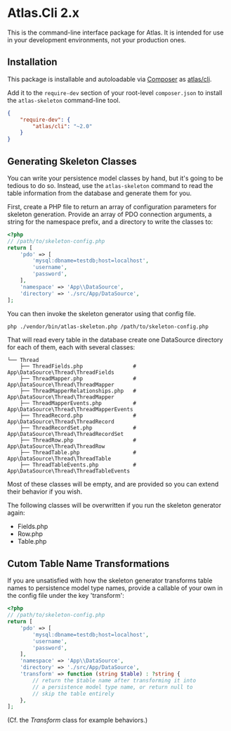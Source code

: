 # Atlas.Cli 2.x

This is the command-line interface package for Atlas. It is intended for use
in your development environments, not your production ones.

## Installation

This package is installable and autoloadable via
[Composer](https://getcomposer.org/) as
[atlas/cli](https://packagist.org/packages/atlas/cli).

Add it to the `require-dev` section of your root-level `composer.json`
to install the `atlas-skeleton` command-line tool.

```json
{
    "require-dev": {
        "atlas/cli": "~2.0"
    }
}
```

## Generating Skeleton Classes

You can write your persistence model classes by hand, but it's going to be
tedious to do so. Instead, use the `atlas-skeleton` command to read the table
information from the database and generate them for you.

First, create a PHP file to return an array of configuration parameters for
skeleton generation. Provide an array of PDO connection arguments, a string for
the namespace prefix, and a directory to write the classes to:

```php
<?php
// /path/to/skeleton-config.php
return [
    'pdo' => [
        'mysql:dbname=testdb;host=localhost',
        'username',
        'password',
    ],
    'namespace' => 'App\\DataSource',
    'directory' => './src/App/DataSource',
];
```

You can then invoke the skeleton generator using that config file.

```bash
php ./vendor/bin/atlas-skeleton.php /path/to/skeleton-config.php
```

That will read every table in the database create one DataSource directory for
each of them, each with several classes:

```
└── Thread
    ├── ThreadFields.php                # App\DataSource\Thread\ThreadFields
    ├── ThreadMapper.php                # App\DataSource\Thread\ThreadMapper
    ├── ThreadMapperRelationships.php   # App\DataSource\Thread\ThreadMapper
    ├── ThreadMapperEvents.php          # App\DataSource\Thread\ThreadMapperEvents
    ├── ThreadRecord.php                # App\DataSource\Thread\ThreadRecord
    ├── ThreadRecordSet.php             # App\DataSource\Thread\ThreadRecordSet
    ├── ThreadRow.php                   # App\DataSource\Thread\ThreadRow
    ├── ThreadTable.php                 # App\DataSource\Thread\ThreadTable
    ├── ThreadTableEvents.php           # App\DataSource\Thread\ThreadTableEvents
```

Most of these classes will be empty, and are provided so you can extend their
behavior if you wish.

The following classes will be overwritten if you run the skeleton generator
again:

- Fields.php
- Row.php
- Table.php

## Cutom Table Name Transformations

If you are unsatisfied with how the skeleton generator transforms table names to
persistence model type names, provide a callable of your own in the config file
under the key 'transform':

```php
<?php
// /path/to/skeleton-config.php
return [
    'pdo' => [
        'mysql:dbname=testdb;host=localhost',
        'username',
        'password',
    ],
    'namespace' => 'App\\DataSource',
    'directory' => './src/App/DataSource',
    'transform' => function (string $table) : ?string {
        // return the $table name after transforming it into
        // a persistence model type name, or return null to
        // skip the table entirely
    },
];
```

(Cf. the _Transform_ class for example behaviors.)
